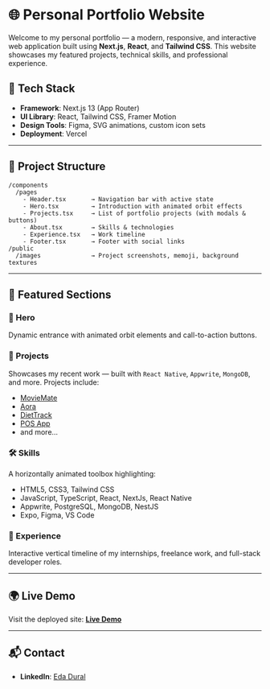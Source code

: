 # 🌐 Personal Portfolio Website

Welcome to my personal portfolio — a modern, responsive, and interactive web application built using **Next.js**, **React**, and **Tailwind CSS**. This website showcases my featured projects, technical skills, and professional experience.

## 🚀 Tech Stack

- **Framework**: Next.js 13 (App Router)
- **UI Library**: React, Tailwind CSS, Framer Motion
- **Design Tools**: Figma, SVG animations, custom icon sets
- **Deployment**: Vercel

---

## 📁 Project Structure

```
/components
  /pages
    - Header.tsx       → Navigation bar with active state
    - Hero.tsx         → Introduction with animated orbit effects
    - Projects.tsx     → List of portfolio projects (with modals & buttons)
    - About.tsx        → Skills & technologies
    - Experience.tsx   → Work timeline
    - Footer.tsx       → Footer with social links
/public
  /images              → Project screenshots, memoji, background textures
```

---

## 📌 Featured Sections

### 🎯 Hero

Dynamic entrance with animated orbit elements and call-to-action buttons.

### 💼 Projects

Showcases my recent work — built with `React Native`, `Appwrite`, `MongoDB`, and more. Projects include:

- [MovieMate](https://github.com/edadural/rn_movie_app)
- [Aora](https://github.com/edadural/react_native_course)
- [DietTrack](https://github.com/edadural/DietTrack)
- [POS App](https://github.com/edadural/pos-application)
- and more...

### 🛠️ Skills

A horizontally animated toolbox highlighting:

- HTML5, CSS3, Tailwind CSS
- JavaScript, TypeScript, React, NextJs, React Native
- Appwrite, PostgreSQL, MongoDB, NestJS
- Expo, Figma, VS Code

### 🧩 Experience

Interactive vertical timeline of my internships, freelance work, and full-stack developer roles.

---

## 🌍 Live Demo

Visit the deployed site:
**[Live Demo](https://portfolio-psi-five-90.vercel.app/)**

---

## 📬 Contact

- **LinkedIn**: [Eda Dural](https://www.linkedin.com/in/eda-dural-b980151b7/)
